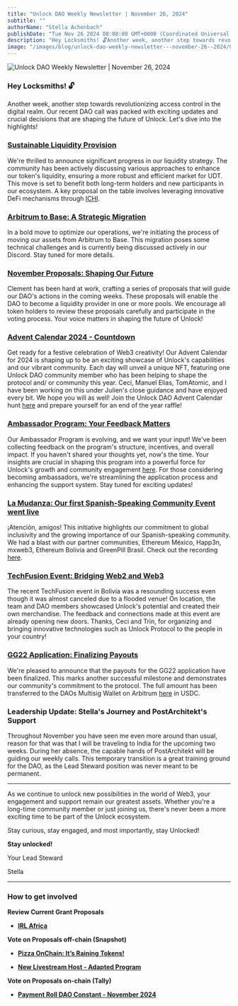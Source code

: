 ```yaml
---
title: "Unlock DAO Weekly Newsletter | November 26, 2024"
subtitle: ""
authorName: "Stella Achenbach"
publishDate: "Tue Nov 26 2024 08:00:00 GMT+0000 (Coordinated Universal Time)"
description: "Hey Locksmiths! 🔓Another week, another step towards revolutionizing access control in the digital realm. Our recent DAO call was packed with exciting updates and crucial decisions that are shaping the future of Unlock. Let's dive into the highlights!Sustainable Liquidity ProvisionWe're thrilled to announce significant progress in our liquidity strategy. The community has been actively discussing various approaches to enhance our token's liquidity, ensuring a more robust and efficient market..."
image: "/images/blog/unlock-dao-weekly-newsletter---november-26--2024/0e6577181c463421e7a90bdbb07057fc.jpg"
---
```


![Unlock DAO Weekly Newsletter | November 26, 2024](https://storage.googleapis.com/papyrus_images/0e6577181c463421e7a90bdbb07057fc.jpg)

<div class="relative header-and-anchor"><h3 id="h-hey-locksmiths">Hey Locksmiths! <span data-name="unlock" class="emoji" data-type="emoji">🔓</span></h3></div><p>Another week, another step towards revolutionizing access control in the digital realm. Our recent DAO call was packed with exciting updates and crucial decisions that are shaping the future of Unlock. Let's dive into the highlights!</p><div class="relative header-and-anchor"><h3 id="h-sustainable-liquidity-provision"><a target="_blank" rel="noopener noreferrer" class="dont-break-out sh-color-blue sh-color" href="https://discord.com/channels/462280183425138719/1293630882619461713">Sustainable Liquidity Provision</a></h3></div><p>We're thrilled to announce significant progress in our liquidity strategy. The community has been actively discussing various approaches to enhance our token's liquidity, ensuring a more robust and efficient market for UDT. This move is set to benefit both long-term holders and new participants in our ecosystem. A key proposal on the table involves leveraging innovative DeFi mechanisms through <a target="_blank" rel="noopener noreferrer" class="dont-break-out sh-color-blue sh-color" href="https://docs.ichi.org/home/inventory-based-rebalancing">ICHI</a>.</p><div class="relative header-and-anchor"><h3 id="h-arbitrum-to-base-a-strategic-migration"><a target="_blank" rel="noopener noreferrer" class="dont-break-out sh-color-blue sh-color" href="https://discord.com/channels/462280183425138719/1311097248758763560">Arbitrum to Base: A Strategic Migration</a></h3></div><p>In a bold move to optimize our operations, we're initiating the process of moving our assets from Arbitrum to Base. This migration poses some technical challenges and is currently being discussed actively in our Discord. Stay tuned for more details.</p><div class="relative header-and-anchor"><h3 id="h-november-proposals-shaping-our-future"><a target="_blank" rel="noopener noreferrer" class="dont-break-out sh-color-blue sh-color" href="https://discord.com/channels/462280183425138719/1309236957452173423">November Proposals: Shaping Our Future</a></h3></div><p>Clement has been hard at work, crafting a series of proposals that will guide our DAO's actions in the coming weeks. These proposals will enable the DAO to become a liquidity provider in one or more pools. We encourage all token holders to review these proposals carefully and participate in the voting process. Your voice matters in shaping the future of Unlock!</p><div class="relative header-and-anchor"><h3 id="h-advent-calendar-2024-countdown"><a target="_blank" rel="noopener noreferrer" class="dont-break-out sh-color-blue sh-color" href="https://discord.com/channels/462280183425138719/1307105944991174768">Advent Calendar 2024 - Countdown</a></h3></div><p>Get ready for a festive celebration of Web3 creativity! Our Advent Calendar for 2024 is shaping up to be an exciting showcase of Unlock's capabilities and our vibrant community. Each day will unveil a unique NFT, featuring one Unlock DAO community member who has been helping to shape the protocol and/ or community this year. Ceci, Manuel Elias, TomAtomic, and I have been working on this under Julien's close guidance and have enjoyed every bit. We hope you will as well! Join the Unlock DAO Advent Calendar hunt <a target="_blank" rel="noopener noreferrer" class="dont-break-out sh-color-blue sh-color" href="https://advent.unlock-protocol.com/">here</a> and prepare yourself for an end of the year raffle!</p><div class="relative header-and-anchor"><h3 id="h-ambassador-program-your-feedback-matters"><a target="_blank" rel="noopener noreferrer" class="dont-break-out sh-color-blue sh-color" href="https://discord.com/channels/462280183425138719/1284192968517091508">Ambassador Program: Your Feedback Matters</a></h3></div><p>Our Ambassador Program is evolving, and we want your input! We've been collecting feedback on the program's structure, incentives, and overall impact. If you haven't shared your thoughts yet, now's the time. Your insights are crucial in shaping this program into a powerful force for Unlock's growth and community engagement <a target="_blank" rel="noopener noreferrer" class="dont-break-out sh-color-blue sh-color" href="https://unlockprotocol.notion.site/Unlock-Protocol-Locksmith-Ambassador-Program-11e7ea8513fc4ad8b1f93c1efe0f98cd">here</a>. For those considering becoming ambassadors, we're streamlining the application process and enhancing the support system. Stay tuned for exciting updates!</p><div class="relative header-and-anchor"><h3 id="h-la-mudanza-our-first-spanish-speaking-community-event-went-live"><a target="_blank" rel="noopener noreferrer" class="dont-break-out sh-color-blue sh-color" href="https://app.unlock-protocol.com/event/unlock-protocol-eventos-la-mudanza">La Mudanza: Our first Spanish-Speaking Community Event went live</a></h3></div><p>¡Atención, amigos! This initiative highlights our commitment to global inclusivity and the growing importance of our Spanish-speaking community. We had a blast with our partner communities, Ethereum México, Happ3n, mxweb3, Ethereum Bolivia and GreenPill Brasil. Check out the recording <a target="_blank" rel="noopener noreferrer" class="dont-break-out sh-color-blue sh-color" href="https://www.youtube.com/live/26LrjJZ1Moo?si=lIKKaYpgGQed6VLY">here</a>.</p><div class="relative header-and-anchor"><h3 id="h-techfusion-event-bridging-web2-and-web3"><a target="_blank" rel="noopener noreferrer" class="dont-break-out sh-color-blue sh-color" href="https://discord.com/channels/462280183425138719/1302805022324817950">TechFusion Event: Bridging Web2 and Web3</a></h3></div><p>The recent TechFusion event in Bolivia was a resounding success even though it was almost canceled due to a flooded venue! On location, the team and DAO members showcased Unlock's potential and created their own merchandise. The feedback and connections made at this event are already opening new doors. Thanks, Ceci and Trin, for organizing and bringing innovative technologies such as Unlock Protocol to the people in your country!</p><div class="relative header-and-anchor"><h3 id="h-gg22-application-finalizing-payouts"><a target="_blank" rel="noopener noreferrer" class="dont-break-out sh-color-blue sh-color" href="https://discord.com/channels/462280183425138719/1273058024965013625">GG22 Application: Finalizing Payouts</a></h3></div><p>We're pleased to announce that the payouts for the GG22 application have been finalized. This marks another successful milestone and demonstrates our community's commitment to the protocol. The full amount has been transferred to the DAOs Multisig Wallet on Arbitrum <a target="_blank" rel="noopener noreferrer" class="dont-break-out sh-color-blue sh-color" href="https://arbiscan.io/address/0xf88e5D0A879a709d0B1cB794d5E0b8c61783cA10">here</a> in USDC.</p><div class="relative header-and-anchor"><h3 id="h-leadership-update-stellas-journey-and-postarchitekts-support">Leadership Update: Stella's Journey and PostArchitekt's Support</h3></div><p>Throughout November you have seen me even more around than usual, reason for that was that I will be traveling to India for the upcoming two weeks. During her absence, the capable hands of PostArchitekt will be guiding our weekly calls. This temporary transition is a great training ground for the DAO, as the Lead Steward position was never meant to be permanent.</p><hr><p>As we continue to unlock new possibilities in the world of Web3, your engagement and support remain our greatest assets. Whether you're a long-time community member or just joining us, there's never been a more exciting time to be part of the Unlock ecosystem.</p><p>Stay curious, stay engaged, and most importantly, stay Unlocked!</p><p><strong>Stay unlocked!</strong></p><p>Your Lead Steward</p><p>Stella</p><hr><div class="relative header-and-anchor"><h3 id="h-how-to-get-involved">How to get involved</h3></div><p><strong>Review Current Grant Proposals</strong></p><ul><li><p><a target="_blank" rel="noopener noreferrer" class="dont-break-out sh-color-blue sh-color" href="https://github.com/unlock-protocol/unlock/issues/14879"><strong>IRL Africa</strong></a></p></li></ul><p><strong>Vote on Proposals off-chain (Snapshot)</strong></p><ul><li><p><a target="_blank" rel="noopener noreferrer" class="dont-break-out sh-color-blue sh-color" href="https://snapshot.org/#/unlock-dao.eth/proposal/0x7faca6a4fd0b9b372185dab99eb5058035ac98f28aaae1fc460fe197d2fcef3f"><strong>Pizza OnChain: It’s Raining Tokens!</strong></a></p></li><li><p><a target="_blank" rel="noopener noreferrer" class="dont-break-out sh-color-blue sh-color" href="https://snapshot.org/#/unlock-dao.eth/proposal/0x790695b2a3f184eeec75bf226e2615884b01af021659fc0ce6e60d7478a8a64b"><strong>New Livestream Host - Adapted Program</strong></a></p></li></ul><p><strong>Vote on Proposals on-chain (Tally)</strong></p><ul><li><p><a target="_blank" rel="noopener noreferrer" class="dont-break-out sh-color-blue sh-color" href="https://www.tally.xyz/gov/unlock-protocol/proposal/60589749544092942538918747263116486089612033350828801513861872002721532496763"><strong>Payment Roll DAO Constant - November 2024</strong></a></p></li></ul><p></p>